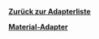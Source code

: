 [**Zurück zur Adapterliste**](/adapterref/adapterliste.md)

[**Material-Adapter**](/adapterref/docs/iobroker.material/de/README.md)